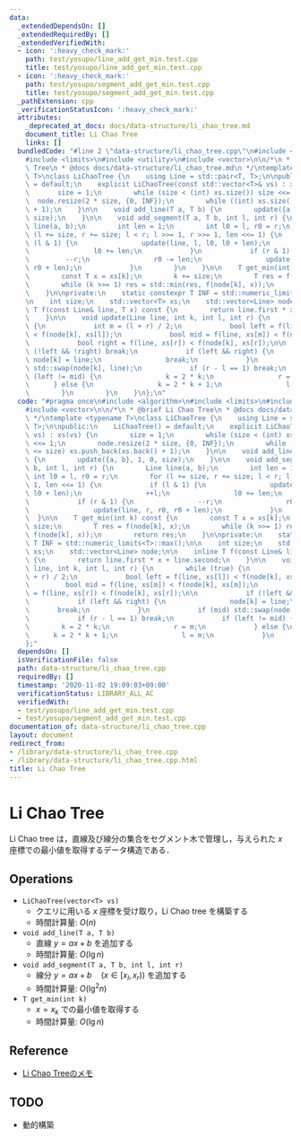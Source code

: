 ```yaml
---
data:
  _extendedDependsOn: []
  _extendedRequiredBy: []
  _extendedVerifiedWith:
  - icon: ':heavy_check_mark:'
    path: test/yosupo/line_add_get_min.test.cpp
    title: test/yosupo/line_add_get_min.test.cpp
  - icon: ':heavy_check_mark:'
    path: test/yosupo/segment_add_get_min.test.cpp
    title: test/yosupo/segment_add_get_min.test.cpp
  _pathExtension: cpp
  _verificationStatusIcon: ':heavy_check_mark:'
  attributes:
    _deprecated_at_docs: docs/data-structure/li_chao_tree.md
    document_title: Li Chao Tree
    links: []
  bundledCode: "#line 2 \"data-structure/li_chao_tree.cpp\"\n#include <algorithm>\n\
    #include <limits>\n#include <utility>\n#include <vector>\n\n/*\n * @brief Li Chao\
    \ Tree\n * @docs docs/data-structure/li_chao_tree.md\n */\ntemplate <typename\
    \ T>\nclass LiChaoTree {\n    using Line = std::pair<T, T>;\n\npublic:\n    LiChaoTree()\
    \ = default;\n    explicit LiChaoTree(const std::vector<T>& vs) : xs(vs) {\n \
    \       size = 1;\n        while (size < (int) xs.size()) size <<= 1;\n      \
    \  node.resize(2 * size, {0, INF});\n        while ((int) xs.size() <= size) xs.push_back(xs.back()\
    \ + 1);\n    }\n\n    void add_line(T a, T b) {\n        update({a, b}, 1, 0,\
    \ size);\n    }\n\n    void add_segment(T a, T b, int l, int r) {\n        Line\
    \ line(a, b);\n        int len = 1;\n        int l0 = l, r0 = r;\n        for\
    \ (l += size, r += size; l < r; l >>= 1, r >>= 1, len <<= 1) {\n            if\
    \ (l & 1) {\n                update(line, l, l0, l0 + len);\n                ++l;\n\
    \                l0 += len;\n            }\n            if (r & 1) {\n       \
    \         --r;\n                r0 -= len;\n                update(line, r, r0,\
    \ r0 + len);\n            }\n        }\n    }\n\n    T get_min(int k) const {\n\
    \        const T x = xs[k];\n        k += size;\n        T res = f(node[k], x);\n\
    \        while (k >>= 1) res = std::min(res, f(node[k], x));\n        return res;\n\
    \    }\n\nprivate:\n    static constexpr T INF = std::numeric_limits<T>::max();\n\
    \n    int size;\n    std::vector<T> xs;\n    std::vector<Line> node;\n\n    inline\
    \ T f(const Line& line, T x) const {\n        return line.first * x + line.second;\n\
    \    }\n\n    void update(Line line, int k, int l, int r) {\n        while (true)\
    \ {\n            int m = (l + r) / 2;\n            bool left = f(line, xs[l])\
    \ < f(node[k], xs[l]);\n            bool mid = f(line, xs[m]) < f(node[k], xs[m]);\n\
    \            bool right = f(line, xs[r]) < f(node[k], xs[r]);\n\n            if\
    \ (!left && !right) break;\n            if (left && right) {\n               \
    \ node[k] = line;\n                break;\n            }\n            if (mid)\
    \ std::swap(node[k], line);\n            if (r - l == 1) break;\n            if\
    \ (left != mid) {\n                k = 2 * k;\n                r = m;\n      \
    \      } else {\n                k = 2 * k + 1;\n                l = m;\n    \
    \        }\n        }\n    }\n};\n"
  code: "#pragma once\n#include <algorithm>\n#include <limits>\n#include <utility>\n\
    #include <vector>\n\n/*\n * @brief Li Chao Tree\n * @docs docs/data-structure/li_chao_tree.md\n\
    \ */\ntemplate <typename T>\nclass LiChaoTree {\n    using Line = std::pair<T,\
    \ T>;\n\npublic:\n    LiChaoTree() = default;\n    explicit LiChaoTree(const std::vector<T>&\
    \ vs) : xs(vs) {\n        size = 1;\n        while (size < (int) xs.size()) size\
    \ <<= 1;\n        node.resize(2 * size, {0, INF});\n        while ((int) xs.size()\
    \ <= size) xs.push_back(xs.back() + 1);\n    }\n\n    void add_line(T a, T b)\
    \ {\n        update({a, b}, 1, 0, size);\n    }\n\n    void add_segment(T a, T\
    \ b, int l, int r) {\n        Line line(a, b);\n        int len = 1;\n       \
    \ int l0 = l, r0 = r;\n        for (l += size, r += size; l < r; l >>= 1, r >>=\
    \ 1, len <<= 1) {\n            if (l & 1) {\n                update(line, l, l0,\
    \ l0 + len);\n                ++l;\n                l0 += len;\n            }\n\
    \            if (r & 1) {\n                --r;\n                r0 -= len;\n\
    \                update(line, r, r0, r0 + len);\n            }\n        }\n  \
    \  }\n\n    T get_min(int k) const {\n        const T x = xs[k];\n        k +=\
    \ size;\n        T res = f(node[k], x);\n        while (k >>= 1) res = std::min(res,\
    \ f(node[k], x));\n        return res;\n    }\n\nprivate:\n    static constexpr\
    \ T INF = std::numeric_limits<T>::max();\n\n    int size;\n    std::vector<T>\
    \ xs;\n    std::vector<Line> node;\n\n    inline T f(const Line& line, T x) const\
    \ {\n        return line.first * x + line.second;\n    }\n\n    void update(Line\
    \ line, int k, int l, int r) {\n        while (true) {\n            int m = (l\
    \ + r) / 2;\n            bool left = f(line, xs[l]) < f(node[k], xs[l]);\n   \
    \         bool mid = f(line, xs[m]) < f(node[k], xs[m]);\n            bool right\
    \ = f(line, xs[r]) < f(node[k], xs[r]);\n\n            if (!left && !right) break;\n\
    \            if (left && right) {\n                node[k] = line;\n         \
    \       break;\n            }\n            if (mid) std::swap(node[k], line);\n\
    \            if (r - l == 1) break;\n            if (left != mid) {\n        \
    \        k = 2 * k;\n                r = m;\n            } else {\n          \
    \      k = 2 * k + 1;\n                l = m;\n            }\n        }\n    }\n\
    };"
  dependsOn: []
  isVerificationFile: false
  path: data-structure/li_chao_tree.cpp
  requiredBy: []
  timestamp: '2020-11-02 19:09:03+09:00'
  verificationStatus: LIBRARY_ALL_AC
  verifiedWith:
  - test/yosupo/line_add_get_min.test.cpp
  - test/yosupo/segment_add_get_min.test.cpp
documentation_of: data-structure/li_chao_tree.cpp
layout: document
redirect_from:
- /library/data-structure/li_chao_tree.cpp
- /library/data-structure/li_chao_tree.cpp.html
title: Li Chao Tree
---
```

# Li Chao Tree

Li Chao tree は，直線及び線分の集合をセグメント木で管理し，与えられた $x$ 座標での最小値を取得するデータ構造である．

## Operations

- `LiChaoTree(vector<T> vs)`
    - クエリに用いる $x$ 座標を受け取り，Li Chao tree を構築する
    - 時間計算量: $O(n)$
- `void add_line(T a, T b)`
    - 直線 $y = ax + b$ を追加する
    - 時間計算量: $O(\lg n)$
- `void add_segment(T a, T b, int l, int r)`
    - 線分 $y = ax + b \quad (x \in [x_l, x_r))$ を追加する
    - 時間計算量: $O(\lg^2 n)$
- `T get_min(int k)`
    - $x = x_k$ での最小値を取得する
    - 時間計算量: $O(\lg n)$

## Reference

- [Li Chao Treeのメモ](https://smijake3.hatenablog.com/entry/2018/06/16/144548)

## TODO

- 動的構築